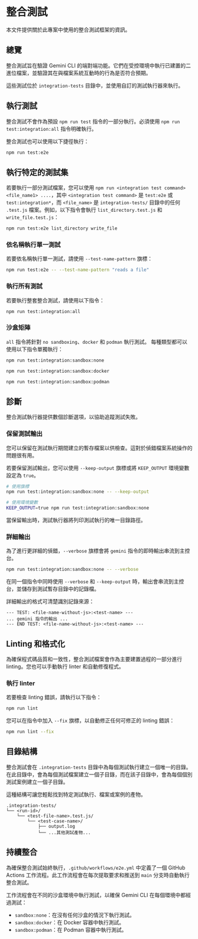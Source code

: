 # 整合測試

本文件提供關於此專案中使用的整合測試框架的資訊。

## 總覽

整合測試旨在驗證 Gemini CLI 的端對端功能。它們在受控環境中執行已建置的二進位檔案，並驗證其在與檔案系統互動時的行為是否符合預期。

這些測試位於 `integration-tests` 目錄中，並使用自訂的測試執行器來執行。

## 執行測試

整合測試不會作為預設 `npm run test` 指令的一部分執行。必須使用 `npm run test:integration:all` 指令明確執行。

整合測試也可以使用以下捷徑執行：

```bash
npm run test:e2e
```

## 執行特定的測試集

若要執行一部分測試檔案，您可以使用 `npm run <integration test command> <file_name1> ....`，其中 `<integration test command>` 是 `test:e2e` 或 `test:integration*`，而 `<file_name>` 是 `integration-tests/` 目錄中的任何 `.test.js` 檔案。例如，以下指令會執行 `list_directory.test.js` 和 `write_file.test.js`：

```bash
npm run test:e2e list_directory write_file
```

### 依名稱執行單一測試

若要依名稱執行單一測試，請使用 `--test-name-pattern` 旗標：

```bash
npm run test:e2e -- --test-name-pattern "reads a file"
```

### 執行所有測試

若要執行整套整合測試，請使用以下指令：

```bash
npm run test:integration:all
```

### 沙盒矩陣

`all` 指令將針對 `no sandboxing`、`docker` 和 `podman` 執行測試。
每種類型都可以使用以下指令單獨執行：

```bash
npm run test:integration:sandbox:none
```

```bash
npm run test:integration:sandbox:docker
```

```bash
npm run test:integration:sandbox:podman
```

## 診斷

整合測試執行器提供數個診斷選項，以協助追蹤測試失敗。

### 保留測試輸出

您可以保留在測試執行期間建立的暫存檔案以供檢查。這對於偵錯檔案系統操作的問題很有用。

若要保留測試輸出，您可以使用 `--keep-output` 旗標或將 `KEEP_OUTPUT` 環境變數設定為 `true`。

```bash
# 使用旗標
npm run test:integration:sandbox:none -- --keep-output

# 使用環境變數
KEEP_OUTPUT=true npm run test:integration:sandbox:none
```

當保留輸出時，測試執行器將列印測試執行的唯一目錄路徑。

### 詳細輸出

為了進行更詳細的偵錯，`--verbose` 旗標會將 `gemini` 指令的即時輸出串流到主控台。

```bash
npm run test:integration:sandbox:none -- --verbose
```

在同一個指令中同時使用 `--verbose` 和 `--keep-output` 時，輸出會串流到主控台，並儲存到測試暫存目錄中的記錄檔。

詳細輸出的格式可清楚識別記錄來源：

```
--- TEST: <file-name-without-js>:<test-name> ---
... gemini 指令的輸出 ...
--- END TEST: <file-name-without-js>:<test-name> ---
```

## Linting 和格式化

為確保程式碼品質和一致性，整合測試檔案會作為主要建置過程的一部分進行 linting。您也可以手動執行 linter 和自動修復程式。

### 執行 linter

若要檢查 linting 錯誤，請執行以下指令：

```bash
npm run lint
```

您可以在指令中加入 `--fix` 旗標，以自動修正任何可修正的 linting 錯誤：

```bash
npm run lint --fix
```

## 目錄結構

整合測試會在 `.integration-tests` 目錄中為每個測試執行建立一個唯一的目錄。在此目錄中，會為每個測試檔案建立一個子目錄，而在該子目錄中，會為每個個別測試案例建立一個子目錄。

這種結構可讓您輕鬆找到特定測試執行、檔案或案例的產物。

```
.integration-tests/
└── <run-id>/
    └── <test-file-name>.test.js/
        └── <test-case-name>/
            ├── output.log
            └── ...其他測試產物...
```

## 持續整合

為確保整合測試始終執行，`.github/workflows/e2e.yml` 中定義了一個 GitHub Actions 工作流程。此工作流程會在每次提取要求和推送到 `main` 分支時自動執行整合測試。

工作流程會在不同的沙盒環境中執行測試，以確保 Gemini CLI 在每個環境中都經過測試：

- `sandbox:none`：在沒有任何沙盒的情況下執行測試。
- `sandbox:docker`：在 Docker 容器中執行測試。
- `sandbox:podman`：在 Podman 容器中執行測試。